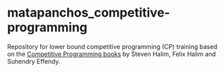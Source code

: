 # matapanchos_competitive-programming

Repository for lower bound competitive programming (CP) training based on the [Competitive Programming books](https://cpbook.net/) by Steven Halim, Felix Halim and Suhendry Effendy.
